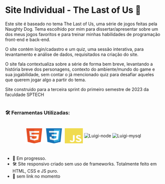 # Site Individual - The Last of Us 🐾

Este site é baseado no tema The Last of Us, uma série de jogos feitas pela Naughty Dog. Tema escolhido por mim para dissertar/apresentar sobre um dos meus jogos favoritos e para treinar minhas habilidades de programação front-end e back-end.

O site contém login/cadastro e um quiz, uma sessão interativa, para levantamento e análise de dados, requisitados na criação do site.

O site fala contextualiza sobre a série de forma bem breve, levantando a história breve dos personagens, contexto do ambiente/mundo do game e sua jogabilidade, sem contar o já mencionado quiz para desafiar aqueles que querem jogar algo a partir do tema.

Site construido para a terceira sprint do primeiro semestre de 2023 da faculdade SPTECH

#

### 🛠 Ferramentas Utilizadas:
<br>

<div align="center">
   <img align="center" alt="Luigi-HTML" height="50" width="60" src="https://raw.githubusercontent.com/devicons/devicon/master/icons/html5/html5-original.svg">
  <img align="center" alt="Luigi-CSS" height="50" width="60" src="https://raw.githubusercontent.com/devicons/devicon/master/icons/css3/css3-original.svg">
  <img align="center" alt="Luigi-Js" height="50" width="60" src="https://raw.githubusercontent.com/devicons/devicon/master/icons/javascript/javascript-plain.svg">
  <img align="center" alt="Luigi-node" height="50" width="60" src="https://cdn.jsdelivr.net/gh/devicons/devicon/icons/nodejs/nodejs-original.svg" />
  <img align="center" alt="Luigi-mysql" height="50" width="60" src="https://cdn.jsdelivr.net/gh/devicons/devicon/icons/mysql/mysql-original.svg">
</div>

#

- 📌 Em progresso.
- 🛠 Site responsivo criado sem uso de frameworks. Totalmente feito em HTML, CSS e JS puro.
- 🔗 sem link no momento
